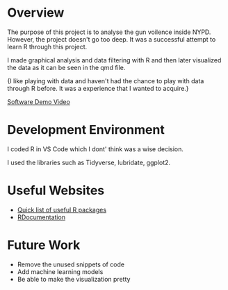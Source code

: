 # Overview

The purpose of this project is to analyse the gun voilence inside NYPD. However, the project doesn't go too deep. It was a successful attempt to learn R through this project.

I made graphical analysis and data filtering with R and then later visualized the data as it can be seen in the qmd file.


{I like playing with data and haven't had the chance to play with data through R before. It was a experience that I wanted to acquire.}


[Software Demo Video](https://youtu.be/dixSbtgshFE)

# Development Environment

I coded R in VS Code which I dont' think was a wise decision.

I used the libraries such as Tidyverse, lubridate, ggplot2.

# Useful Websites


- [Quick list of useful R packages](https://support.posit.co/hc/en-us/articles/201057987-Quick-list-of-useful-R-packages)
- [RDocumentation](https://www.rdocumentation.org/)

# Future Work

- Remove the unused snippets of code
- Add machine learning models
- Be able to make the visualization pretty
